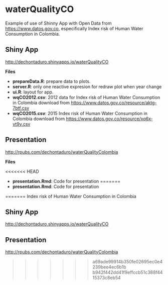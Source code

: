 # waterQualityCO
Example of use of Shinny App with Open Data from <https://www.datos.gov.co>, especifically Index risk of Human Water Consumption in Colombia.

## Shiny App
<http://dechontaduro.shinyapps.io/waterQualityCO>

**Files**

* **prepareData.R**: prepare data to plots.
* **server.R**: only one reactive expresion for redraw plot when year change
* **ui.R**: layout for app.
* **wqCO2012.csv**: 2012 data for Index risk of Human Water Consumption in Colombia download from <https://www.datos.gov.co/resource/aktg-7btf.csv>
* **wqCO2015.csv**: 2015 Index risk of Human Water Consumption in Colombia download from <https://www.datos.gov.co/resource/xq6x-vt9y.csv>

## Presentation
<http://rpubs.com/dechontaduro/waterQualityColombia>

**Files**

<<<<<<< HEAD
* **presentation.Rmd**: Code for presentation 
=======
* **presentation.Rmd**: Code for presentation 

=======
Index risk of Human Water Consumption in Colombia

## Shiny App
http://dechontaduro.shinyapps.io/waterQualityCO

## Presentation
http://rpubs.com/dechontaduro/waterQualityColombia
>>>>>>> a69ade99914b350fe02695ec0e4239bee4ec6b1b
>>>>>>> b942f442dd41f9effccb51c388f4415373c8eb54
